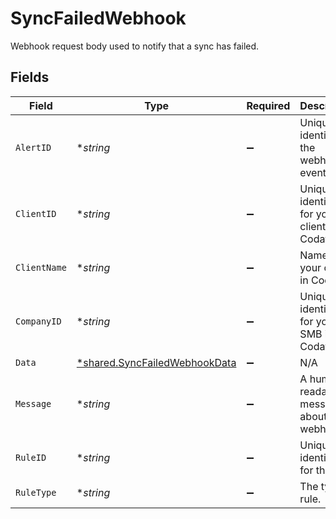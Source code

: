 # SyncFailedWebhook

Webhook request body used to notify that a sync has failed.


## Fields

| Field                                                                                | Type                                                                                 | Required                                                                             | Description                                                                          | Example                                                                              |
| ------------------------------------------------------------------------------------ | ------------------------------------------------------------------------------------ | ------------------------------------------------------------------------------------ | ------------------------------------------------------------------------------------ | ------------------------------------------------------------------------------------ |
| `AlertID`                                                                            | **string*                                                                            | :heavy_minus_sign:                                                                   | Unique identifier of the webhook event.                                              |                                                                                      |
| `ClientID`                                                                           | **string*                                                                            | :heavy_minus_sign:                                                                   | Unique identifier for your client in Codat.                                          |                                                                                      |
| `ClientName`                                                                         | **string*                                                                            | :heavy_minus_sign:                                                                   | Name of your client in Codat.                                                        |                                                                                      |
| `CompanyID`                                                                          | **string*                                                                            | :heavy_minus_sign:                                                                   | Unique identifier for your SMB in Codat.                                             | 8a210b68-6988-11ed-a1eb-0242ac120002                                                 |
| `Data`                                                                               | [*shared.SyncFailedWebhookData](../../../pkg/models/shared/syncfailedwebhookdata.md) | :heavy_minus_sign:                                                                   | N/A                                                                                  |                                                                                      |
| `Message`                                                                            | **string*                                                                            | :heavy_minus_sign:                                                                   | A human readable message about the webhook.                                          |                                                                                      |
| `RuleID`                                                                             | **string*                                                                            | :heavy_minus_sign:                                                                   | Unique identifier for the rule.                                                      |                                                                                      |
| `RuleType`                                                                           | **string*                                                                            | :heavy_minus_sign:                                                                   | The type of rule.                                                                    |                                                                                      |